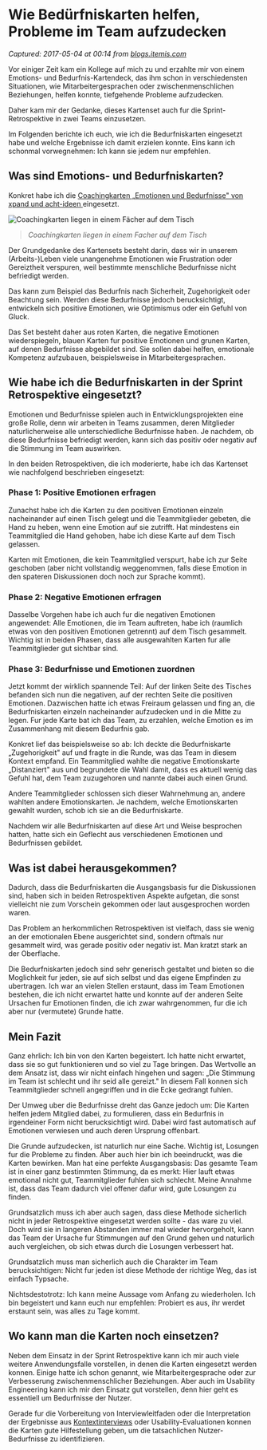 # Wie Bedürfniskarten helfen, Probleme im Team aufzudecken

_Captured: 2017-05-04 at 00:14 from [blogs.itemis.com](https://blogs.itemis.com/de/wie-bed%C3%BCrfniskarten-helfen-probleme-im-team-aufzudecken?utm_source=hs_email&utm_medium=email&utm_content=51465536&_hsenc=p2ANqtz-8zFH-FV5hHSN_wRkhUyGohS526S6GAm3BZOLASD0I45iMzubl_wurP1SwufGJA19X4rhL6Sww1MbyIu_d9OwUXmUAbJg&_hsmi=51465821)_

Vor einiger Zeit kam ein Kollege auf mich zu und erzahlte mir von einem Emotions- und Bedurfnis-Kartendeck, das ihm schon in verschiedensten Situationen, wie Mitarbeitergesprachen oder zwischenmenschlichen Beziehungen, helfen konnte, tiefgehende Probleme aufzudecken.

Daher kam mir der Gedanke, dieses Kartenset auch fur die Sprint-Retrospektive in zwei Teams einzusetzen.

Im Folgenden berichte ich euch, wie ich die Bedurfniskarten eingesetzt habe und welche Ergebnisse ich damit erzielen konnte. Eins kann ich schonmal vorwegnehmen: Ich kann sie jedem nur empfehlen.

## **Was sind Emotions- und Bedurfniskarten?**

Konkret habe ich die [Coachingkarten „Emotionen und Bedurfnisse" von xpand und acht-ideen ](http://acht-ideen.de/2012/11/16/kartenset-beduerfnisse-und-emotionen/)eingesetzt.

![Coachingkarten liegen in einem Fächer auf dem Tisch](https://blogs.itemis.com/hs-fs/hubfs/Blog/Agile/Bedu%CC%88rfniskarten.jpg?t=1493824172934&width=362&name=Bedu%CC%88rfniskarten.jpg)

> _Coachingkarten liegen in einem Facher auf dem Tisch_

Der Grundgedanke des Kartensets besteht darin, dass wir in unserem (Arbeits-)Leben viele unangenehme Emotionen wie Frustration oder Gereiztheit verspuren, weil bestimmte menschliche Bedurfnisse nicht befriedigt werden.

Das kann zum Beispiel das Bedurfnis nach Sicherheit, Zugehorigkeit oder Beachtung sein. Werden diese Bedurfnisse jedoch berucksichtigt, entwickeln sich positive Emotionen, wie Optimismus oder ein Gefuhl von Gluck.

Das Set besteht daher aus roten Karten, die negative Emotionen wiederspiegeln, blauen Karten fur positive Emotionen und grunen Karten, auf denen Bedurfnisse abgebildet sind. Sie sollen dabei helfen, emotionale Kompetenz aufzubauen, beispielsweise in Mitarbeitergesprachen.

## **Wie habe ich die Bedurfniskarten in der Sprint Retrospektive eingesetzt?**

Emotionen und Bedurfnisse spielen auch in Entwicklungsprojekten eine große Rolle, denn wir arbeiten in Teams zusammen, deren Mitglieder naturlicherweise alle unterschiedliche Bedurfnisse haben. Je nachdem, ob diese Bedurfnisse befriedigt werden, kann sich das positiv oder negativ auf die Stimmung im Team auswirken.

In den beiden Retrospektiven, die ich moderierte, habe ich das Kartenset wie nachfolgend beschrieben eingesetzt:

### **Phase 1: Positive Emotionen erfragen**

Zunachst habe ich die Karten zu den positiven Emotionen einzeln nacheinander auf einen Tisch gelegt und die Teammitglieder gebeten, die Hand zu heben, wenn eine Emotion auf sie zutrifft. Hat mindestens ein Teammitglied die Hand gehoben, habe ich diese Karte auf dem Tisch gelassen.

Karten mit Emotionen, die kein Teammitglied verspurt, habe ich zur Seite geschoben (aber nicht vollstandig weggenommen, falls diese Emotion in den spateren Diskussionen doch noch zur Sprache kommt).

### **Phase 2: Negative Emotionen erfragen**

Dasselbe Vorgehen habe ich auch fur die negativen Emotionen angewendet: Alle Emotionen, die im Team auftreten, habe ich (raumlich etwas von den positiven Emotionen getrennt) auf dem Tisch gesammelt. Wichtig ist in beiden Phasen, dass alle ausgewahlten Karten fur alle Teammitglieder gut sichtbar sind.

### **Phase 3: Bedurfnisse und Emotionen zuordnen**

Jetzt kommt der wirklich spannende Teil: Auf der linken Seite des Tisches befanden sich nun die negativen, auf der rechten Seite die positiven Emotionen. Dazwischen hatte ich etwas Freiraum gelassen und fing an, die Bedurfniskarten einzeln nacheinander aufzudecken und in die Mitte zu legen. Fur jede Karte bat ich das Team, zu erzahlen, welche Emotion es im Zusammenhang mit diesem Bedurfnis gab.

Konkret lief das beispielsweise so ab: Ich deckte die Bedurfniskarte „Zugehorigkeit" auf und fragte in die Runde, was das Team in diesem Kontext empfand. Ein Teammitglied wahlte die negative Emotionskarte „Distanziert" aus und begrundete die Wahl damit, dass es aktuell wenig das Gefuhl hat, dem Team zuzugehoren und nannte dabei auch einen Grund.

Andere Teammitglieder schlossen sich dieser Wahrnehmung an, andere wahlten andere Emotionskarten. Je nachdem, welche Emotionskarten gewahlt wurden, schob ich sie an die Bedurfniskarte.

Nachdem wir alle Bedurfniskarten auf diese Art und Weise besprochen hatten, hatte sich ein Geflecht aus verschiedenen Emotionen und Bedurfnissen gebildet.

## **Was ist dabei herausgekommen?**

Dadurch, dass die Bedurfniskarten die Ausgangsbasis fur die Diskussionen sind, haben sich in beiden Retrospektiven Aspekte aufgetan, die sonst vielleicht nie zum Vorschein gekommen oder laut ausgesprochen worden waren.

Das Problem an herkommlichen Retrospektiven ist vielfach, dass sie wenig an der emotionalen Ebene ausgerichtet sind, sondern oftmals nur gesammelt wird, was gerade positiv oder negativ ist. Man kratzt stark an der Oberflache.

Die Bedurfniskarten jedoch sind sehr generisch gestaltet und bieten so die Moglichkeit fur jeden, sie auf sich selbst und das eigene Empfinden zu ubertragen. Ich war an vielen Stellen erstaunt, dass im Team Emotionen bestehen, die ich nicht erwartet hatte und konnte auf der anderen Seite Ursachen fur Emotionen finden, die ich zwar wahrgenommen, fur die ich aber nur (vermutete) Grunde hatte.

## **Mein Fazit**

Ganz ehrlich: Ich bin von den Karten begeistert. Ich hatte nicht erwartet, dass sie so gut funktionieren und so viel zu Tage bringen. Das Wertvolle an dem Ansatz ist, dass wir nicht einfach hingehen und sagen: „Die Stimmung im Team ist schlecht und ihr seid alle gereizt." In diesem Fall konnen sich Teammitglieder schnell angegriffen und in die Ecke gedrangt fuhlen.

Der Umweg uber die Bedurfnisse dreht das Ganze jedoch um: Die Karten helfen jedem Mitglied dabei, zu formulieren, dass ein Bedurfnis in irgendeiner Form nicht berucksichtigt wird. Dabei wird fast automatisch auf Emotionen verwiesen und auch deren Ursprung offenbart.

Die Grunde aufzudecken, ist naturlich nur eine Sache. Wichtig ist, Losungen fur die Probleme zu finden. Aber auch hier bin ich beeindruckt, was die Karten bewirken. Man hat eine perfekte Ausgangsbasis: Das gesamte Team ist in einer ganz bestimmten Stimmung, da es merkt: Hier lauft etwas emotional nicht gut, Teammitglieder fuhlen sich schlecht. Meine Annahme ist, dass das Team dadurch viel offener dafur wird, gute Losungen zu finden.

Grundsatzlich muss ich aber auch sagen, dass diese Methode sicherlich nicht in jeder Retrospektive eingesetzt werden sollte - das ware zu viel. Doch wird sie in langeren Abstanden immer mal wieder hervorgeholt, kann das Team der Ursache fur Stimmungen auf den Grund gehen und naturlich auch vergleichen, ob sich etwas durch die Losungen verbessert hat.

Grundsatzlich muss man sicherlich auch die Charakter im Team berucksichtigen: Nicht fur jeden ist diese Methode der richtige Weg, das ist einfach Typsache.

Nichtsdestotrotz: Ich kann meine Aussage vom Anfang zu wiederholen. Ich bin begeistert und kann euch nur empfehlen: Probiert es aus, ihr werdet erstaunt sein, was alles zu Tage kommt.

## **Wo kann man die Karten noch einsetzen?**

Neben dem Einsatz in der Sprint Retrospektive kann ich mir auch viele weitere Anwendungsfalle vorstellen, in denen die Karten eingesetzt werden konnen. Einige hatte ich schon genannt, wie Mitarbeitergesprache oder zur Verbesserung zwischenmenschlicher Beziehungen. Aber auch im Usability Engineering kann ich mir den Einsatz gut vorstellen, denn hier geht es essentiell um Bedurfnisse der Nutzer.

Gerade fur die Vorbereitung von Interviewleitfaden oder die Interpretation der Ergebnisse aus [Kontextinterviews](https://blogs.itemis.com/de/5-dinge-die-man-bei-kontextinterviews-beachten-sollte) oder Usability-Evaluationen konnen die Karten gute Hilfestellung geben, um die tatsachlichen Nutzer-Bedurfnisse zu identifizieren.
